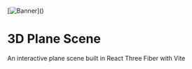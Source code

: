 [![Banner]([https://codecrafters.io/images/byox-banner.gif](https://plus.unsplash.com/premium_photo-1679830513886-e09cd6dc3137?q=80&w=2427&auto=format&fit=crop&ixlib=rb-4.0.3&ixid=M3wxMjA3fDB8MHxwaG90by1wYWdlfHx8fGVufDB8fHx8fA%3D%3D))]()

# 3D Plane Scene
An interactive plane scene built in React Three Fiber with Vite
